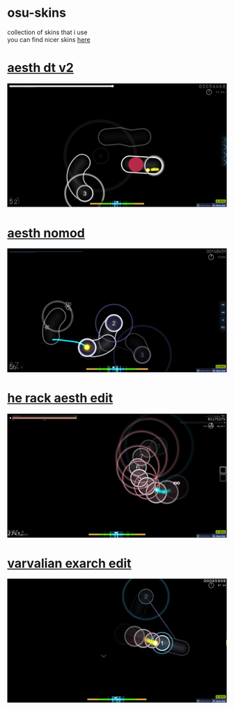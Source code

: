 # osu-skins
collection of skins that i use<br>you can find nicer skins <a href="https://sites.google.com/view/tekkito">here
# <a href="https://github.com/aaesth/osu-skins/raw/main/aesth%20dt%20v2.osk">aesth dt v2
<img src=https://raw.githubusercontent.com/aaesth/osu-skins/main/images/aesth-dt-v2.png><br>
# <a href="https://github.com/aaesth/osu-skins/raw/main/aesthnomod.osk">aesth nomod
<img src=https://raw.githubusercontent.com/aaesth/osu-skins/main/images/aesth-nm.png><br>
# <a href="https://github.com/aaesth/osu-skins/raw/main/he%20rack%202017%20aesth%20edit.osk"> he rack aesth edit
<img src="https://raw.githubusercontent.com/aaesth/osu-skins/main/images/he-rack-aesth-edit.png"><br>
# <a href="https://raw.githubusercontent.com/aaesth/osu-skins/main/varvexarchedit.osk"> varvalian exarch edit
<img src="https://raw.githubusercontent.com/aaesth/osu-skins/main/images/varv-exarch.png">
